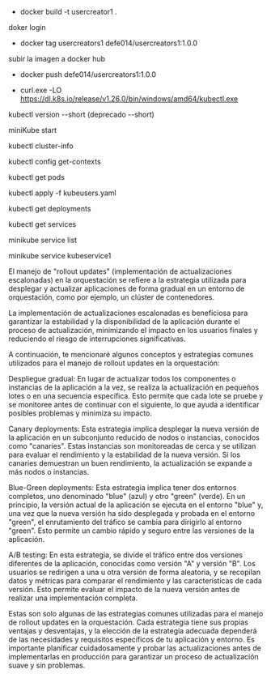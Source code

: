 <!-- crear una imágen -->
- docker build -t usercreator1 . 

<!-- ejecutar el contenedor, desde docker destokp -->
<!-- - docker run -d -p 8080:8080 --name usercreator1 usercreator1 -->

doker login

<!-- renombrar la imagen para subirla -->
- docker tag usercreators1 defe014/usercreators1:1.0.0

subir la imagen a docker hub
- docker push defe014/usercreators1:1.0.0



<!-- instalar kubectl -->
- curl.exe -LO https://dl.k8s.io/release/v1.26.0/bin/windows/amd64/kubectl.exe

<!-- Probar si tenemos kubectl instalado -->
kubectl version --short (deprecado --short)

<!-- correr minikube -->
miniKube start

<!-- una vez teniendo kubectl y minikube -->
<!-- para ver el estado de kubectl -->
kubectl cluster-info

kubectl config get-contexts

<!-- para ver los pods -->
kubectl get pods

<!-- ejecutar con los pods segun configuración( balanceador de carga) -->

kubectl apply -f kubeusers.yaml

<!-- para ver los deploy -->
kubectl get deployments

<!-- para ver los servicios -->
kubectl get services

<!-- listado de servicios -->
minikube service list

<!-- ejectuar el servicio con minikube -->
minikube service kubeservice1




El manejo de "rollout updates" (implementación de actualizaciones escalonadas) en la orquestación se refiere a la estrategia 
utilizada para desplegar y actualizar aplicaciones de forma gradual en un entorno de orquestación, como por ejemplo, 
un clúster de contenedores.

La implementación de actualizaciones escalonadas es beneficiosa para garantizar la estabilidad 
y la disponibilidad de la aplicación durante el proceso de actualización, minimizando el impacto en los usuarios finales y 
reduciendo el riesgo de interrupciones significativas.

A continuación, te mencionaré algunos conceptos y estrategias comunes utilizados para el manejo de rollout updates en la orquestación:

Despliegue gradual: En lugar de actualizar todos los componentes o instancias de la aplicación a la vez, se realiza la actualización en pequeños lotes o en una secuencia específica. Esto permite que cada lote se pruebe y se monitoree antes de continuar con el siguiente, 
lo que ayuda a identificar posibles problemas y minimiza su impacto.

Canary deployments: Esta estrategia implica desplegar la nueva versión de la aplicación en un subconjunto reducido de nodos o instancias, conocidos como "canaries". Estas instancias son monitoreadas de cerca y se utilizan para evaluar el rendimiento y 
la estabilidad de la nueva versión. Si los canaries demuestran un buen rendimiento, 
la actualización se expande a más nodos o instancias.

Blue-Green deployments: Esta estrategia implica tener dos entornos completos, uno denominado "blue" (azul) y otro "green" (verde). En un principio, la versión actual de la aplicación se ejecuta en el entorno "blue" y, 
una vez que la nueva versión ha sido desplegada y probada en el entorno "green", 
el enrutamiento del tráfico se cambia para dirigirlo al entorno "green". Esto permite un cambio rápido y 
seguro entre las versiones de la aplicación.

A/B testing: En esta estrategia, se divide el tráfico entre dos versiones diferentes de la aplicación, 
conocidas como versión "A" y versión "B". Los usuarios se redirigen a una u otra versión de forma aleatoria, 
y se recopilan datos y métricas para comparar el rendimiento y las características de cada versión. 
Esto permite evaluar el impacto de la nueva versión antes de realizar una implementación completa.

Estas son solo algunas de las estrategias comunes utilizadas para el manejo de rollout updates en la orquestación. 
Cada estrategia tiene sus propias ventajas y desventajas, y la elección de la estrategia adecuada dependerá de las necesidades y
requisitos específicos de tu aplicación y entorno. Es importante planificar cuidadosamente y probar las actualizaciones antes de implementarlas en producción para garantizar un proceso de actualización suave y sin problemas.